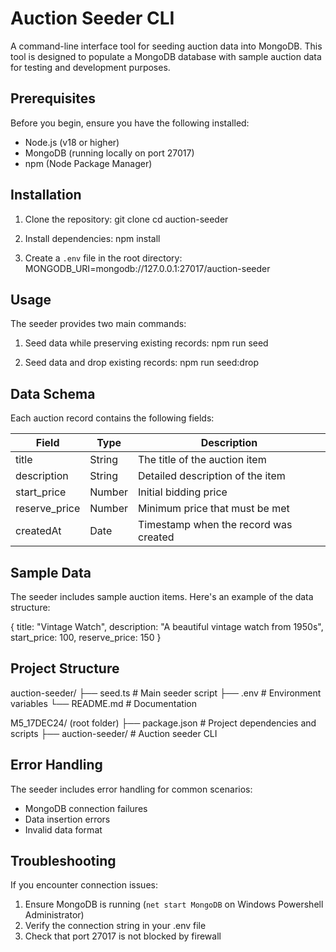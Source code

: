 # Auction Seeder CLI

A command-line interface tool for seeding auction data into MongoDB. This tool is designed to populate a MongoDB database with sample auction data for testing and development purposes.

## Prerequisites

Before you begin, ensure you have the following installed:
- Node.js (v18 or higher)
- MongoDB (running locally on port 27017)
- npm (Node Package Manager)

## Installation

1. Clone the repository: 
git clone <repository-url>
cd auction-seeder

2. Install dependencies:
npm install

3. Create a `.env` file in the root directory:
MONGODB_URI=mongodb://127.0.0.1:27017/auction-seeder


## Usage

The seeder provides two main commands:

1. Seed data while preserving existing records:
npm run seed

2. Seed data and drop existing records:
npm run seed:drop


## Data Schema

Each auction record contains the following fields:

| Field         | Type   | Description                              |
|---------------|--------|------------------------------------------|
| title         | String | The title of the auction item            |
| description   | String | Detailed description of the item         |
| start_price   | Number | Initial bidding price                    |
| reserve_price | Number | Minimum price that must be met           |
| createdAt     | Date   | Timestamp when the record was created    |

## Sample Data

The seeder includes sample auction items. Here's an example of the data structure:

{
title: "Vintage Watch",
description: "A beautiful vintage watch from 1950s",
start_price: 100,
reserve_price: 150
}

## Project Structure

auction-seeder/
├── seed.ts # Main seeder script
├── .env # Environment variables
└── README.md # Documentation

M5_17DEC24/ (root folder)
├── package.json # Project dependencies and scripts
├── auction-seeder/ # Auction seeder CLI

## Error Handling

The seeder includes error handling for common scenarios:
- MongoDB connection failures
- Data insertion errors
- Invalid data format

## Troubleshooting

If you encounter connection issues:
1. Ensure MongoDB is running (`net start MongoDB` on Windows Powershell Administrator)
2. Verify the connection string in your .env file
3. Check that port 27017 is not blocked by firewall
